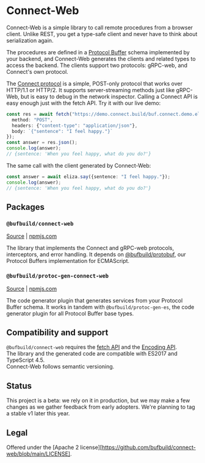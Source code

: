 # Connect-Web

Connect-Web is a simple library to call remote procedures from a browser 
client. Unlike REST, you get a type-safe client and never have to think about 
serialization again. 

The procedures are defined in a [Protocol Buffer](https://developers.google.com/protocol-buffers) 
schema implemented by your backend, and Connect-Web generates the clients and 
related types to access the backend. The clients support two protocols: 
gRPC-web, and Connect's own protocol.

The [Connect protocol](https://connect.build/docs/protocol/) is a simple, 
POST-only protocol that works over HTTP/1.1 or HTTP/2. It supports 
server-streaming methods just like gRPC-Web, but is easy to debug in the 
network inspector. Calling a Connect API is easy enough just with the fetch 
API. Try it with our live demo:

```ts
const res = await fetch("https://demo.connect.build/buf.connect.demo.eliza.v1.ElizaService/Say", {
  method: "POST",
  headers: {"content-type": "application/json"},
  body: `{"sentence": "I feel happy."}`
});
const answer = res.json();
console.log(answer);
// {sentence: 'When you feel happy, what do you do?'}
```

The same call with the client generated by Connect-Web:

```ts
const answer = await eliza.say({sentence: "I feel happy."});
console.log(answer);
// {sentence: 'When you feel happy, what do you do?'}
```


## Packages

### `@bufbuild/connect-web`
[Source](packages/connect-web) | [npmjs.com](https://www.npmjs.com/package/@bufbuild/connect-web)

The library that implements the Connect and gRPC-web protocols, interceptors,
and error handling. It depends on [@bufbuild/protobuf](https://www.npmjs.com/package/@bufbuild/protobuf),
our Protocol Buffers implementation for ECMAScript.

### `@bufbuild/protoc-gen-connect-web`
[Source](cmd/protoc-gen-connect-web) | [npmjs.com](https://www.npmjs.com/package/@bufbuild/protoc-gen-connect-web)

The code generator plugin that generates services from your Protocol Buffer
schema. It works in tandem with `@bufbuild/protoc-gen-es`, the code generator
plugin for all Protocol Buffer base types.


## Compatibility and support

`@bufbuild/connect-web` requires the [fetch API](https://developer.mozilla.org/en-US/docs/Web/API/Fetch_API)
and the [Encoding API](https://developer.mozilla.org/en-US/docs/Web/API/Encoding_API).  
The library and the generated code are compatible with ES2017 and TypeScript 4.5.   
Connect-Web follows semantic versioning.


## Status

This project is a beta: we rely on it in production, but we may make a few
changes as we gather feedback from early adopters. We're planning to tag a
stable v1 later this year.


## Legal

Offered under the [Apache 2 license][https://github.com/bufbuild/connect-web/blob/main/LICENSE].
